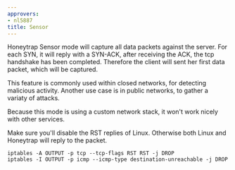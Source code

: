 ```yaml
---
approvers:
- nl5887
title: Sensor
---
```


Honeytrap Sensor mode will capture all data packets against the server. For each SYN, it will reply with a SYN-ACK, after receiving the ACK, the tcp handshake has been completed. Therefore the client will sent her first data packet, which will be captured. 

This feature is commonly used within closed networks, for detecting malicious activity. Another use case is in public networks, to gather a variaty of attacks.

Because this mode is using a custom network stack, it won't work nicely with other services. 

Make sure you'll disable the RST replies of Linux. Otherwise both Linux and Honeytrap will reply to the packet.

```
iptables -A OUTPUT -p tcp --tcp-flags RST RST -j DROP
iptables -I OUTPUT -p icmp --icmp-type destination-unreachable -j DROP
```


